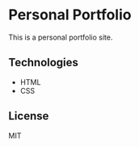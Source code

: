 # Personal Portfolio

This is a personal portfolio site.

## Technologies

- HTML
- CSS

## License

MIT
